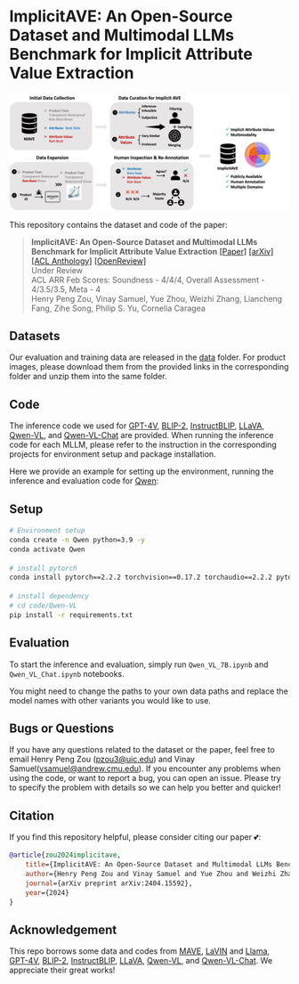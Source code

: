 # ImplicitAVE: An Open-Source Dataset and Multimodal LLMs Benchmark for Implicit Attribute Value Extraction

![Task](pipeline.jpg)

This repository contains the dataset and code of the paper:
> **ImplicitAVE: An Open-Source Dataset and Multimodal LLMs Benchmark for Implicit Attribute Value Extraction** 
> [[Paper]](https://arxiv.org/pdf/2404.15592) [[arXiv]](https://arxiv.org/abs/2404.15592) [[ACL Anthology]]() [[OpenReview]](https://openreview.net/forum?id=HSZjfit7sS)  <br>
> Under Review <br>
> ACL ARR Feb Scores: Soundness - 4/4/4, Overall Assessment - 4/3.5/3.5, Meta - 4 <br>
> Henry Peng Zou, Vinay Samuel, Yue Zhou, Weizhi Zhang, Liancheng Fang, Zihe Song, Philip S. Yu, Cornelia Caragea <br>


## Datasets
Our evaluation and training data are released in the [data](https://github.com/HenryPengZou/ImplicitAVE/tree/main/data) folder. For product images, please download them from the provided links in the corresponding folder and unzip them into the same folder.


## Code
The inference code we used for [GPT-4V](https://platform.openai.com/docs/models), [BLIP-2](https://github.com/salesforce/LAVIS/tree/main/projects/blip2), [InstructBLIP](https://github.com/salesforce/LAVIS/tree/main/projects/instructblip), [LLaVA](https://github.com/haotian-liu/LLaVA?tab=readme-ov-file), [Qwen-VL](https://github.com/QwenLM/Qwen-VL), and [Qwen-VL-Chat](https://github.com/QwenLM/Qwen-VL) are provided. When running the inference code for each MLLM, please refer to the instruction in the corresponding projects for environment setup and package installation. 

Here we provide an example for setting up the environment, running the inference and evaluation code for [Qwen](https://github.com/HenryPengZou/ImplicitAVE/tree/main/code/Qwen_VL):

## Setup
```bash
# Environment setup
conda create -n Qwen python=3.9 -y
conda activate Qwen

# install pytorch
conda install pytorch==2.2.2 torchvision==0.17.2 torchaudio==2.2.2 pytorch-cuda=11.8 -c pytorch -c nvidia

# install dependency
# cd code/Qwen-VL
pip install -r requirements.txt
```

## Evaluation

To start the inference and evaluation, simply run `Qwen_VL_7B.ipynb` and `Qwen_VL_Chat.ipynb` notebooks.


You might need to change the paths to your own data paths and replace the model names with other variants you would like to use.


## Bugs or Questions

If you have any questions related to the dataset or the paper, feel free to email Henry Peng Zou (pzou3@uic.edu) and Vinay Samuel(vsamuel@andrew.cmu.edu). If you encounter any problems when using the code, or want to report a bug, you can open an issue. Please try to specify the problem with details so we can help you better and quicker!


## Citation
If you find this repository helpful, please consider citing our paper 💕: 
```bibtex
@article{zou2024implicitave,
    title={ImplicitAVE: An Open-Source Dataset and Multimodal LLMs Benchmark for Implicit Attribute Value Extraction},
    author={Henry Peng Zou and Vinay Samuel and Yue Zhou and Weizhi Zhang and Liancheng Fang and Zihe Song and Philip S. Yu and Cornelia Caragea},
    journal={arXiv preprint arXiv:2404.15592},
    year={2024}
}
```

## Acknowledgement
This repo borrows some data and codes from [MAVE](https://github.com/google-research-datasets/MAVE), [LaVIN](https://github.com/luogen1996/LaVIN/tree/main) and [Llama](https://github.com/meta-llama/llama), [GPT-4V](https://platform.openai.com/docs/models), [BLIP-2](https://github.com/salesforce/LAVIS/tree/main/projects/blip2), [InstructBLIP](https://github.com/salesforce/LAVIS/tree/main/projects/instructblip), [LLaVA](https://github.com/haotian-liu/LLaVA?tab=readme-ov-file), [Qwen-VL](https://github.com/QwenLM/Qwen-VL), and [Qwen-VL-Chat](https://github.com/QwenLM/Qwen-VL). We appreciate their great works! <br>
